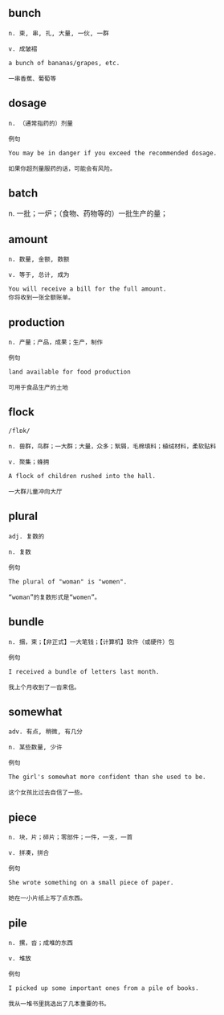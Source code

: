 ## bunch
```
n. 束, 串, 扎, 大量, 一伙, 一群

v. 成皱褶

a bunch of bananas/grapes, etc.

一串香蕉、葡萄等
```
## dosage
```
n. （通常指药的）剂量

例句

You may be in danger if you exceed the recommended dosage.

如果你超剂量服药的话，可能会有风险。
```

## batch
n. 一批；一炉；（食物、药物等的）一批生产的量；

## amount
```
n. 数量, 金额, 数额

v. 等于, 总计, 成为

You will receive a bill for the full amount.
你将收到一张全额账单。
```
## production
```
n. 产量；产品，成果；生产，制作

例句

land available for food production

可用于食品生产的土地
```

## flock
```
/flɒk/

n. 兽群，鸟群；一大群；大量，众多；絮屑，毛棉填料；植绒材料，柔软贴料

v. 聚集；蜂拥

A flock of children rushed into the hall.

一大群儿童冲向大厅
```
## plural
```
adj. 复数的

n. 复数

例句

The plural of "woman" is "women".

“woman”的复数形式是“women”。
```
## bundle
```
n. 捆，束；【非正式】一大笔钱；【计算机】软件（或硬件）包

例句

I received a bundle of letters last month.

我上个月收到了一沓来信。
```
## somewhat
```
adv. 有点, 稍微, 有几分

n. 某些数量, 少许

例句

The girl's somewhat more confident than she used to be.

这个女孩比过去自信了一些。
```
## piece
```
n. 块，片；碎片；零部件；一件，一支，一首

v. 拼凑，拼合

例句

She wrote something on a small piece of paper.

她在一小片纸上写了点东西。
```
## pile
```
n. 摞，沓；成堆的东西

v. 堆放

例句

I picked up some important ones from a pile of books.

我从一堆书里挑选出了几本重要的书。
```